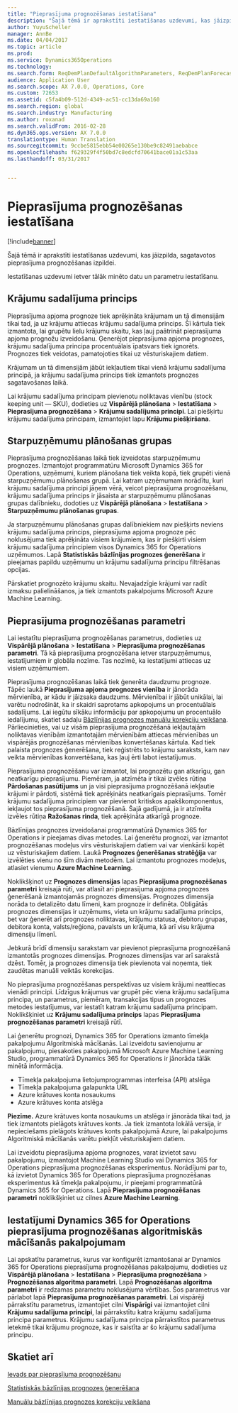 ```yaml
---
title: "Pieprasījuma prognozēšanas iestatīšana"
description: "Šajā tēmā ir aprakstīti iestatīšanas uzdevumi, kas jāizpilda, sagatavotos pieprasījuma prognozēšanas izpildei."
author: YuyuScheller
manager: AnnBe
ms.date: 04/04/2017
ms.topic: article
ms.prod: 
ms.service: Dynamics365Operations
ms.technology: 
ms.search.form: ReqDemPlanDefaultAlgorithmParameters, ReqDemPlanForecastParameters
audience: Application User
ms.search.scope: AX 7.0.0, Operations, Core
ms.custom: 72653
ms.assetid: c5fa4b09-512d-4349-ac51-cc13da69a160
ms.search.region: global
ms.search.industry: Manufacturing
ms.author: roxanad
ms.search.validFrom: 2016-02-28
ms.dyn365.ops.version: AX 7.0.0
translationtype: Human Translation
ms.sourcegitcommit: 9ccbe5815ebb54e00265e130be9c82491aebabce
ms.openlocfilehash: f629329f4f50bd7c8edcfd70641bace01a1c53aa
ms.lasthandoff: 03/31/2017


---
```


# <a name="demand-forecasting-setup"></a>Pieprasījuma prognozēšanas iestatīšana

[!include[banner](../includes/banner.md)]


Šajā tēmā ir aprakstīti iestatīšanas uzdevumi, kas jāizpilda, sagatavotos pieprasījuma prognozēšanas izpildei.  

Iestatīšanas uzdevumi ietver tālāk minēto datu un parametru iestatīšanu.

## <a name="item-allocation-key"></a>Krājumu sadalījuma princips
Pieprasījuma apjoma prognoze tiek aprēķināta krājumam un tā dimensijām tikai tad, ja uz krājumu attiecas krājumu sadalījuma princips. Šī kārtula tiek izmantota, lai grupētu lielu krājumu skaitu, kas ļauj paātrināt pieprasījuma apjoma prognožu izveidošanu. Ģenerējot pieprasījuma apjoma prognozes, krājumu sadalījuma principa procentuālais īpatsvars tiek ignorēts. Prognozes tiek veidotas, pamatojoties tikai uz vēsturiskajiem datiem. 

Krājumam un tā dimensijām jābūt iekļautiem tikai vienā krājumu sadalījuma principā, ja krājumu sadalījuma princips tiek izmantots prognozes sagatavošanas laikā. 

Lai krājumu sadalījuma principam pievienotu noliktavas vienību (stock keeping unit — SKU), dodieties uz **Vispārējā plānošana** &gt; **Iestatīšana** &gt; **Pieprasījuma prognozēšana** &gt; **Krājumu sadalījuma principi**. Lai piešķirtu krājumu sadalījuma principam, izmantojiet lapu **Krājumu piešķiršana**.

## <a name="intercompany-planning-groups"></a>Starpuzņēmumu plānošanas grupas
Pieprasījuma prognozēšanas laikā tiek izveidotas starpuzņēmumu prognozes. Izmantojot programmatūru Microsoft Dynamics 365 for Operations, uzņēmumi, kuriem plānošana tiek veikta kopā, tiek grupēti vienā starpuzņēmumu plānošanas grupā. Lai katram uzņēmumam norādītu, kuri krājumu sadalījuma principi jāņem vērā, veicot pieprasījuma prognozēšanu, krājumu sadalījuma princips ir jāsaista ar starpuzņēmumu plānošanas grupas dalībnieku, dodoties uz **Vispārējā plānošana** &gt; **Iestatīšana** &gt; **Starpuzņēmumu plānošanas grupas**. 

Ja starpuzņēmumu plānošanas grupas dalībniekiem nav piešķirts neviens krājumu sadalījuma princips, pieprasījuma apjoma prognoze pēc noklusējuma tiek aprēķināta visiem krājumiem, kas ir piešķirti visiem krājumu sadalījuma principiem visos Dynamics 365 for Operations uzņēmumos. Lapā **Statistiskās bāzlīnijas prognozes ģenerēšana** ir pieejamas papildu uzņēmumu un krājumu sadalījuma principu filtrēšanas opcijas. 

Pārskatiet prognozēto krājumu skaitu. Nevajadzīgie krājumi var radīt izmaksu palielināšanos, ja tiek izmantots pakalpojums Microsoft Azure Machine Learning.

## <a name="demand-forecasting-parameters"></a>Pieprasījuma prognozēšanas parametri
Lai iestatītu pieprasījuma prognozēšanas parametrus, dodieties uz **Vispārējā plānošana** &gt; **Iestatīšana** &gt; **Pieprasījuma prognozēšanas parametri**. Tā kā pieprasījuma prognozēšana ietver starpuzņēmumus, iestatījumiem ir globāla nozīme. Tas nozīmē, ka iestatījumi attiecas uz visiem uzņēmumiem. 

Pieprasījuma prognozēšanas laikā tiek ģenerēta daudzumu prognoze. Tāpēc laukā **Pieprasījuma apjoma prognozes vienība** ir jānorāda mērvienība, ar kādu ir jāizsaka daudzums. Mērvienībai ir jābūt unikālai, lai varētu nodrošināt, ka ir skaidri saprotams apkopojums un procentuālais sadalījums. Lai iegūtu sīkāku informāciju par apkopojumu un procentuālo iedalījumu, skatiet sadaļu [Bāzlīnijas prognozes manuālu korekciju veikšana](manual-adjustments-baseline-forecast.md). Pārliecinieties, vai uz visām pieprasījuma prognozēšanā iekļautajām noliktavas vienībām izmantotajām mērvienībām attiecas mērvienības un vispārējās prognozēšanas mērvienības konvertēšanas kārtula. Kad tiek palaista prognozes ģenerēšana, tiek reģistrēts to krājumu saraksts, kam nav veikta mērvienības konvertēšana, kas ļauj ērti labot iestatījumus. 

Pieprasījuma prognozēšanu var izmantot, lai prognozētu gan atkarīgu, gan neatkarīgu pieprasījumu. Piemēram, ja atzīmēta ir tikai izvēles rūtiņa **Pārdošanas pasūtījums** un ja visi pieprasījuma prognozēšanā iekļautie krājumi ir pārdoti, sistēmā tiek aprēķināts neatkarīgais pieprasījums. Tomēr krājumu sadalījuma principiem var pievienot kritiskos apakškomponentus, iekļaujot tos pieprasījuma prognozēšanā. Šajā gadījumā, ja ir atzīmēta izvēles rūtiņa **Ražošanas rinda**, tiek aprēķināta atkarīgā prognoze. 

Bāzlīnijas prognozes izveidošanai programmatūrā Dynamics 365 for Operations ir pieejamas divas metodes. Lai ģenerētu prognozi, var izmantot prognozēšanas modeļus virs vēsturiskajiem datiem vai var vienkārši kopēt uz vēsturiskajiem datiem. Laukā **Prognozes ģenerēšanas stratēģija** var izvēlēties vienu no šīm divām metodēm. Lai izmantotu prognozes modeļus, atlasiet vienumu **Azure Machine Learning**. 

Noklikšķinot uz **Prognozes dimensijas** lapas **Pieprasījuma prognozēšanas parametri** kreisajā rūtī, var atlasīt arī pieprasījuma apjoma prognozes ģenerēšanā izmantojamās prognozes dimensijas. Prognozes dimensija norāda to detalizēto datu līmeni, kam prognoze ir definēta. Obligātās prognozes dimensijas ir uzņēmums, vieta un krājumu sadalījuma princips, bet var ģenerēt arī prognozes noliktavas, krājumu statusa, debitoru grupas, debitora konta, valsts/reģiona, pavalsts un krājuma, kā arī visu krājuma dimensiju līmenī. 

Jebkurā brīdī dimensiju sarakstam var pievienot pieprasījuma prognozēšanā izmantotās prognozes dimensijas. Prognozes dimensijas var arī sarakstā dzēst. Tomēr, ja prognozes dimensija tiek pievienota vai noņemta, tiek zaudētas manuāli veiktās korekcijas. 

No pieprasījuma prognozēšanas perspektīvas uz visiem krājumi neattiecas vienādi principi. Līdzīgus krājumus var grupēt pēc viena krājumu sadalījuma principa, un parametrus, piemēram, transakcijas tipus un prognozes metodes iestatījumus, var iestatīt katram krājumu sadalījuma principam. Noklikšķiniet uz **Krājumu sadalījuma princips** lapas **Pieprasījuma prognozēšanas parametri** kreisajā rūtī. 

Lai ģenerētu prognozi, Dynamics 365 for Operations izmanto tīmekļa pakalpojumu Algoritmiskā mācīšanās. Lai izveidotu savienojumu ar pakalpojumu, piesakoties pakalpojumā Microsoft Azure Machine Learning Studio, programmatūrā Dynamics 365 for Operations ir jānorāda tālāk minētā informācija.

-   Tīmekļa pakalpojuma lietojumprogrammas interfeisa (API) atslēga
-   Tīmekļa pakalpojuma galapunkta URL
-   Azure krātuves konta nosaukums
-   Azure krātuves konta atslēga

**Piezīme.** Azure krātuves konta nosaukums un atslēga ir jānorāda tikai tad, ja tiek izmantots pielāgots krātuves konts. Ja tiek izmantota lokālā versija, ir nepieciešams pielāgots krātuves konts pakalpojumā Azure, lai pakalpojums Algoritmiskā mācīšanās varētu piekļūt vēsturiskajiem datiem. 

Lai izveidotu pieprasījuma apjoma prognozes, varat izvietot savu pakalpojumu, izmantojot Machine Learning Studio vai Dynamics 365 for Operations pieprasījuma prognozēšanas eksperimentus. Norādījumi par to, kā izvietot Dynamics 365 for Operations pieprasījuma prognozēšanas eksperimentus kā tīmekļa pakalpojumu, ir pieejami programmatūrā Dynamics 365 for Operations. Lapā **Pieprasījuma prognozēšanas parametri** noklikšķiniet uz cilnes **Azure Machine Learning**.

## <a name="settings-for-the-dynamics-365-for-operations-demand-forecasting-machine-learning-service"></a>Iestatījumi Dynamics 365 for Operations pieprasījuma prognozēšanas algoritmiskās mācīšanās pakalpojumam
Lai apskatītu parametrus, kurus var konfigurēt izmantošanai ar Dynamics 365 for Operations pieprasījuma prognozēšanas pakalpojumu, dodieties uz **Vispārējā plānošana** &gt; **Iestatīšana** &gt; **Pieprasījuma prognozēšana** &gt; **Prognozēšanas algoritma parametri**. Lapā **Prognozēšanas algoritma parametri** ir redzamas parametru noklusējuma vērtības. Šos parametrus var pārlabot lapā **Pieprasījuma prognozēšanas parametri**. Lai vispārēji pārrakstītu parametrus, izmantojiet cilni **Vispārīgi** vai izmantojiet cilni **Krājumu sadalījuma principi**, lai pārrakstītu katra krājumu sadalījuma principa parametrus. Krājumu sadalījuma principa pārrakstītos parametrus ietekmē tikai krājumu prognoze, kas ir saistīta ar šo krājumu sadalījuma principu.

<a name="see-also"></a>Skatiet arī
--------

[Ievads par pieprasījuma prognozēšanu](introduction-demand-forecasting.md)

[Statistiskās bāzlīnijas prognozes ģenerēšana](generate-statistical-baseline-forecast.md)

[Manuālu bāzlīnijas prognozes korekciju veikšana](manual-adjustments-baseline-forecast.md)




